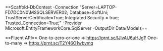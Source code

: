 
==Scaffold-DbContext -Connection "Server=LAPTOP-FD7DC0N0\MSSQLSERVER02;	Database=SoftUni; TrustServerCertificate=True;  Integrated Security = true;	Trusted_Connection=True;" -Provider Microsoft.EntityFrameworkCore.SqlServer -OutputDir Data/Models==

==Fluent API==
One-to-zero-or-one => https://prnt.sc/lJlvAU6uHJgP
One-to-many => https://prnt.sc/T2Y46O1wbvmq 
